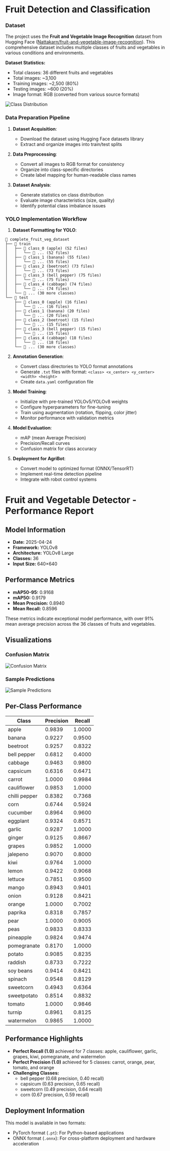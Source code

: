 # Fruit Detection and Classification

### Dataset

The project uses the **Fruit and Vegetable Image Recognition** dataset from Hugging Face ([Nattakarn/fruit-and-vegetable-image-recognition](https://huggingface.co/datasets/Nattakarn/fruit-and-vegetable-image-recognition)). This comprehensive dataset includes multiple classes of fruits and vegetables in various conditions and environments.

**Dataset Statistics:**
- Total classes: 36 different fruits and vegetables
- Total images: ~3,100 
- Training images: ~2,500 (80%)
- Testing images: ~600 (20%)
- Image format: RGB (converted from various source formats)

![Class Distribution](class_distribution_explorer.png)

### Data Preparation Pipeline

1. **Dataset Acquisition**:
   - Download the dataset using Hugging Face datasets library
   - Extract and organize images into train/test splits

2. **Data Preprocessing**:
   - Convert all images to RGB format for consistency
   - Organize into class-specific directories
   - Create label mapping for human-readable class names

3. **Dataset Analysis**:
   - Generate statistics on class distribution
   - Evaluate image characteristics (size, quality)
   - Identify potential class imbalance issues

### YOLO Implementation Workflow

1. **Dataset Formatting for YOLO**:
```
📁 complete_fruit_veg_dataset
├── 📁 train
│   ├── 📁 class_0 (apple) (52 files)
│   │   └── 📄 ... (52 files)
│   ├── 📁 class_1 (banana) (55 files)
│   │   └── 📄 ... (55 files)
│   ├── 📁 class_2 (beetroot) (73 files)
│   │   └── 📄 ... (73 files)
│   ├── 📁 class_3 (bell pepper) (75 files)
│   │   └── 📄 ... (75 files)
│   ├── 📁 class_4 (cabbage) (74 files)
│   │   └── 📄 ... (74 files)
│   └── 📁 ... (30 more classes)
└── 📁 test
    ├── 📁 class_0 (apple) (16 files)
    │   └── 📄 ... (16 files)
    ├── 📁 class_1 (banana) (20 files)
    │   └── 📄 ... (20 files)
    ├── 📁 class_2 (beetroot) (15 files)
    │   └── 📄 ... (15 files)
    ├── 📁 class_3 (bell pepper) (15 files)
    │   └── 📄 ... (15 files)
    ├── 📁 class_4 (cabbage) (18 files)
    │   └── 📄 ... (18 files)
    └── 📁 ... (30 more classes)
```

2. **Annotation Generation**:
   - Convert class directories to YOLO format annotations
   - Generate `.txt` files with format: `<class> <x_center> <y_center> <width> <height>`
   - Create `data.yaml` configuration file

3. **Model Training**:
   - Initialize with pre-trained YOLOv5/YOLOv8 weights
   - Configure hyperparameters for fine-tuning
   - Train using augmentation (rotation, flipping, color jitter)
   - Monitor performance with validation metrics

4. **Model Evaluation**:
   - mAP (mean Average Precision)
   - Precision/Recall curves
   - Confusion matrix for class accuracy

5. **Deployment for AgriBot**:
   - Convert model to optimized format (ONNX/TensorRT)
   - Implement real-time detection pipeline
   - Integrate with robot control systems

# Fruit and Vegetable Detector - Performance Report

## Model Information
- **Date:** 2025-04-24
- **Framework:** YOLOv8
- **Architecture:** YOLOv8 Large
- **Classes:** 36
- **Input Size:** 640×640

## Performance Metrics
- **mAP50-95:** 0.9168
- **mAP50:** 0.9179
- **Mean Precision:** 0.8940
- **Mean Recall:** 0.8596

These metrics indicate exceptional model performance, with over 91% mean average precision across the 36 classes of fruits and vegetables.

## Visualizations

### Confusion Matrix
![Confusion Matrix](models/confusion_matrix.png)

### Sample Predictions
![Sample Predictions](models/sample_predictions.png)

## Per-Class Performance

| Class | Precision | Recall |
|-------|-----------|--------|
| apple | 0.9839 | 1.0000 |
| banana | 0.9227 | 0.9500 |
| beetroot | 0.9257 | 0.8322 |
| bell pepper | 0.6812 | 0.4000 |
| cabbage | 0.9463 | 0.9800 |
| capsicum | 0.6316 | 0.6471 |
| carrot | 1.0000 | 0.9984 |
| cauliflower | 0.9853 | 1.0000 |
| chilli pepper | 0.8382 | 0.7368 |
| corn | 0.6744 | 0.5924 |
| cucumber | 0.8964 | 0.9600 |
| eggplant | 0.9324 | 0.8571 |
| garlic | 0.9287 | 1.0000 |
| ginger | 0.9125 | 0.8667 |
| grapes | 0.9852 | 1.0000 |
| jalepeno | 0.9070 | 0.8000 |
| kiwi | 0.9764 | 1.0000 |
| lemon | 0.9422 | 0.9068 |
| lettuce | 0.7851 | 0.9500 |
| mango | 0.8943 | 0.9401 |
| onion | 0.9128 | 0.8421 |
| orange | 1.0000 | 0.7002 |
| paprika | 0.8318 | 0.7857 |
| pear | 1.0000 | 0.9005 |
| peas | 0.9833 | 0.8333 |
| pineapple | 0.9824 | 0.9474 |
| pomegranate | 0.8170 | 1.0000 |
| potato | 0.9085 | 0.8235 |
| raddish | 0.8733 | 0.7222 |
| soy beans | 0.9414 | 0.8421 |
| spinach | 0.9548 | 0.8129 |
| sweetcorn | 0.4943 | 0.6364 |
| sweetpotato | 0.8514 | 0.8832 |
| tomato | 1.0000 | 0.9846 |
| turnip | 0.8961 | 0.8125 |
| watermelon | 0.9865 | 1.0000 |

## Performance Highlights

- **Perfect Recall (1.0)** achieved for 7 classes: apple, cauliflower, garlic, grapes, kiwi, pomegranate, and watermelon
- **Perfect Precision (1.0)** achieved for 5 classes: carrot, orange, pear, tomato, and orange
- **Challenging Classes:**
  - bell pepper (0.68 precision, 0.40 recall)
  - capsicum (0.63 precision, 0.65 recall)
  - sweetcorn (0.49 precision, 0.64 recall)
  - corn (0.67 precision, 0.59 recall)

## Deployment Information

This model is available in two formats:
- PyTorch format (`.pt`): For Python-based applications
- ONNX format (`.onnx`): For cross-platform deployment and hardware acceleration
